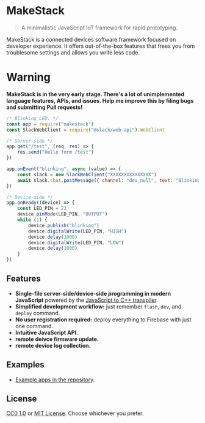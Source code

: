# MakeStack

> A minimalistic JavaScript IoT framework for rapid prototyping.

MakeStack is a connected devices software framework focused on developer experience. It offers out-of-the-box features that frees you from troublesome settings and allows you write less code.

# Warning
**MakeStack is in the very early stage. There's a lot of unimplemented language features, APIs, and issues. Help me improve this by filing bugs and submitting Pull requests!**

```js
/* Blinking LED. */
const app = require("makestack")
const SlackWebClient = require("@slack/web-api").WebClient

/* Server-side */
app.get("/test", (req, res) => {
    res.send("Hello form /test")
})

app.onEvent("blinking", async (value) => {
    const slack = new SlackWebClient("XXXXXXXXXXXXXXX")
    await slack.chat.postMessage({ channel: "dev_null", text: "Blinking!" })
})

/* Device-side */
app.onReady((device) => {
    const LED_PIN = 22
    device.pinMode(LED_PIN, "OUTPUT")
    while (1) {
        device.publish("blinking")
        device.digitalWrite(LED_PIN, "HIGH")
        device.delay(1000)
        device.digitalWrite(LED_PIN, "LOW")
        device.delay(1000)
    }
})
```

## Features
- **Single-file server-side/device-side programming in modern JavaScript** powered by the [JavaScript to C++ transpiler](transpiler).
- **Simplified development workflow:** just remember `flash`, `dev`, and `deploy` command.
- **No user registration required:** deploy everything to Firebase with just one command.
- **Intuitive JavaScript API.**
- **remote deivce firmware update.**
- **remote device log collection.**

## Examples
- [Example apps in the repository](https://github.com/seiyanuta/makestack/tree/master/examples).

## License
[CC0 1.0](https://creativecommons.org/publicdomain/zero/1.0/) or [MIT License](https://opensource.org/licenses/MIT). Choose whichever you prefer.
